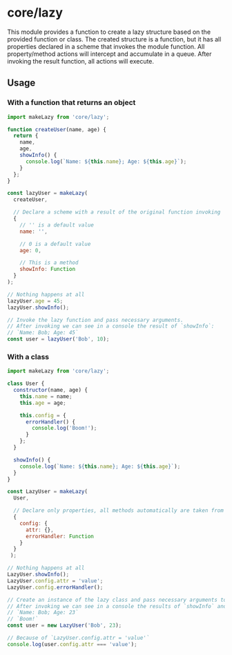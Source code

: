 # core/lazy

This module provides a function to create a lazy structure based on the provided function or class.
The created structure is a function, but it has all properties declared in a scheme that invokes the module function.
All property/method actions will intercept and accumulate in a queue. After invoking the result function, all actions will execute.

## Usage

### With a function that returns an object

```js
import makeLazy from 'core/lazy';

function createUser(name, age) {
  return {
    name,
    age,
    showInfo() {
      console.log(`Name: ${this.name}; Age: ${this.age}`);
    }
  };
}

const lazyUser = makeLazy(
  createUser,

  // Declare a scheme with a result of the original function invoking
  {
    // '' is a default value
    name: '',

    // 0 is a default value
    age: 0,

    // This is a method
    showInfo: Function
  }
);

// Nothing happens at all
lazyUser.age = 45;
lazyUser.showInfo();

// Invoke the lazy function and pass necessary arguments.
// After invoking we can see in a console the result of `showInfo`:
// `Name: Bob; Age: 45`
const user = lazyUser('Bob', 10);
```

### With a class

```js
import makeLazy from 'core/lazy';

class User {
  constructor(name, age) {
    this.name = name;
    this.age = age;

    this.config = {
      errorHandler() {
        console.log('Boom!');
      }
    };
  }

  showInfo() {
    console.log(`Name: ${this.name}; Age: ${this.age}`);
  }
}

const LazyUser = makeLazy(
  User,

  // Declare only properties, all methods automatically are taken from a prototype
  {
    config: {
      attr: {},
      errorHandler: Function
    }
  }
 );

// Nothing happens at all
LazyUser.showInfo();
LazyUser.config.attr = 'value';
LazyUser.config.errorHandler();

// Сreate an instance of the lazy class and pass necessary arguments to its constructor.
// After invoking we can see in a console the results of `showInfo` and `config.errorHandler()`:
// `Name: Bob; Age: 23`
// `Boom!`
const user = new LazyUser('Bob', 23);

// Because of `LazyUser.config.attr = 'value'`
console.log(user.config.attr === 'value');
```
